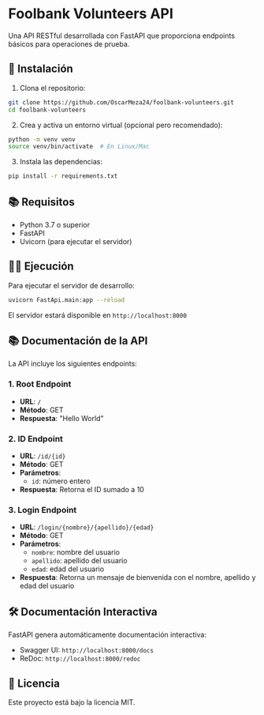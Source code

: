 # Foolbank Volunteers API

Una API RESTful desarrollada con FastAPI que proporciona endpoints básicos para operaciones de prueba.

## 🚀 Instalación

1. Clona el repositorio:
```bash
git clone https://github.com/OscarMeza24/foolbank-volunteers.git
cd foolbank-volunteers
```

2. Crea y activa un entorno virtual (opcional pero recomendado):
```bash
python -m venv venv
source venv/bin/activate  # En Linux/Mac
```

3. Instala las dependencias:
```bash
pip install -r requirements.txt
```

## 📚 Requisitos

- Python 3.7 o superior
- FastAPI
- Uvicorn (para ejecutar el servidor)

## 🏃‍♂️ Ejecución

Para ejecutar el servidor de desarrollo:
```bash
uvicorn FastApi.main:app --reload
```

El servidor estará disponible en `http://localhost:8000`

## 📚 Documentación de la API

La API incluye los siguientes endpoints:

### 1. Root Endpoint
- **URL**: `/`
- **Método**: GET
- **Respuesta**: "Hello World"

### 2. ID Endpoint
- **URL**: `/id/{id}`
- **Método**: GET
- **Parámetros**:
  - `id`: número entero
- **Respuesta**: Retorna el ID sumado a 10

### 3. Login Endpoint
- **URL**: `/login/{nombre}/{apellido}/{edad}`
- **Método**: GET
- **Parámetros**:
  - `nombre`: nombre del usuario
  - `apellido`: apellido del usuario
  - `edad`: edad del usuario
- **Respuesta**: Retorna un mensaje de bienvenida con el nombre, apellido y edad del usuario

## 🛠️ Documentación Interactiva

FastAPI genera automáticamente documentación interactiva:
- Swagger UI: `http://localhost:8000/docs`
- ReDoc: `http://localhost:8000/redoc`

## 📝 Licencia

Este proyecto está bajo la licencia MIT.

